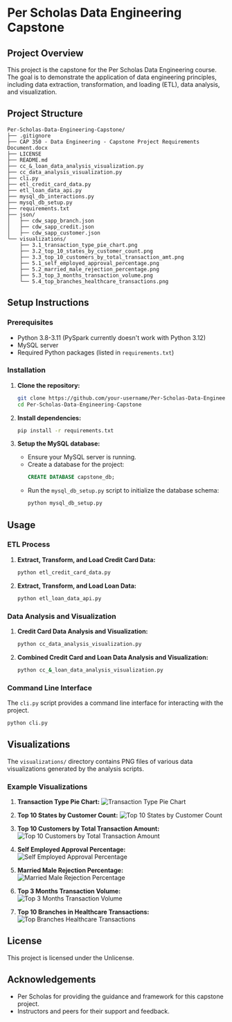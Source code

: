 # Per Scholas Data Engineering Capstone

## Project Overview

This project is the capstone for the Per Scholas Data Engineering course. The goal is to demonstrate the application of data engineering principles, including data extraction, transformation, and loading (ETL), data analysis, and visualization.

## Project Structure

```
Per-Scholas-Data-Engineering-Capstone/
├── .gitignore
├── CAP 350 - Data Engineering - Capstone Project Requirements Document.docx
├── LICENSE
├── README.md
├── cc_&_loan_data_analysis_visualization.py
├── cc_data_analysis_visualization.py
├── cli.py
├── etl_credit_card_data.py
├── etl_loan_data_api.py
├── mysql_db_interactions.py
├── mysql_db_setup.py
├── requirements.txt
├── json/
│   ├── cdw_sapp_branch.json
│   ├── cdw_sapp_credit.json
│   ├── cdw_sapp_customer.json
└── visualizations/
    ├── 3.1_transaction_type_pie_chart.png
    ├── 3.2_top_10_states_by_customer_count.png
    ├── 3.3_top_10_customers_by_total_transaction_amt.png
    ├── 5.1_self_employed_approval_percentage.png
    ├── 5.2_married_male_rejection_percentage.png
    ├── 5.3_top_3_months_transaction_volume.png
    └── 5.4_top_branches_healthcare_transactions.png
```

## Setup Instructions

### Prerequisites

- Python 3.8-3.11 (PySpark currently doesn't work with Python 3.12)
- MySQL server
- Required Python packages (listed in `requirements.txt`)

### Installation

1. **Clone the repository:**
   ```sh
   git clone https://github.com/your-username/Per-Scholas-Data-Engineering-Capstone.git
   cd Per-Scholas-Data-Engineering-Capstone
   ```

2. **Install dependencies:**
   ```sh
   pip install -r requirements.txt
   ```

3. **Setup the MySQL database:**
   - Ensure your MySQL server is running.
   - Create a database for the project:
     ```sql
     CREATE DATABASE capstone_db;
     ```
   - Run the `mysql_db_setup.py` script to initialize the database schema:
     ```sh
     python mysql_db_setup.py
     ```

## Usage

### ETL Process

1. **Extract, Transform, and Load Credit Card Data:**
   ```sh
   python etl_credit_card_data.py
   ```

2. **Extract, Transform, and Load Loan Data:**
   ```sh
   python etl_loan_data_api.py
   ```

### Data Analysis and Visualization

1. **Credit Card Data Analysis and Visualization:**
   ```sh
   python cc_data_analysis_visualization.py
   ```

2. **Combined Credit Card and Loan Data Analysis and Visualization:**
   ```sh
   python cc_&_loan_data_analysis_visualization.py
   ```

### Command Line Interface

The `cli.py` script provides a command line interface for interacting with the project.

```sh
python cli.py
```

## Visualizations

The `visualizations/` directory contains PNG files of various data visualizations generated by the analysis scripts.

### Example Visualizations

1. **Transaction Type Pie Chart:**
   ![Transaction Type Pie Chart](visualizations/3.1_transaction_type_pie_chart.png)

2. **Top 10 States by Customer Count:**
   ![Top 10 States by Customer Count](visualizations/3.2_top_10_states_by_customer_count.png)

3. **Top 10 Customers by Total Transaction Amount:**
   ![Top 10 Customers by Total Transaction Amount](visualizations/3.3_top_10_customers_by_total_transaction_amt.png)

4. **Self Employed Approval Percentage:**
   ![Self Employed Approval Percentage](visualizations/5.1_self_employed_approval_percentage.png)

5. **Married Male Rejection Percentage:**
   ![Married Male Rejection Percentage](visualizations/5.2_married_male_rejection_percentage.png)

6. **Top 3 Months Transaction Volume:**
   ![Top 3 Months Transaction Volume](visualizations/5.3_top_3_months_transaction_volume.png)

7. **Top 10 Branches in Healthcare Transactions:**
   ![Top Branches Healthcare Transactions](visualizations/5.4_top_branches_healthcare_transactions.png)

## License

This project is licensed under the Unlicense.

## Acknowledgements

- Per Scholas for providing the guidance and framework for this capstone project.
- Instructors and peers for their support and feedback.
